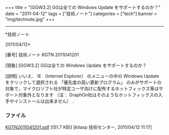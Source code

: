 ﻿+++
title = "[GGW3.2] GGは全ての Windows Update をサポートするのか？"
date = "2011-04-12"
tags = ["技術ノート"]
categories = ["tech"]
banner = "img/technote.jpg"
+++

-----------------------------------------------------------------------------------------------------------------------------

*技術ノート

2011/04/12*


[番号]
技術ノート KGTN 2011041201

[現象]
[GGW3.2] GGは全ての Windows Update をサポートするのか？

[説明]
いいえ． IE （Internet Explorer） のメニューの中の Windows Update
をクリックして選択される 「優先度の高い更新プログラム」
のみがサポートの対象で，マイクロソフト社が特定ユーザ向けに配布するホットフィックス等はサポート対象外となります
（注：
GraphOn社はそのようなホットフィックスの入手やインストールは出来ません）
．


### ファイル

 
 


[KGTN2011041201.pdf](http://techreport.kitasp.net/attachments/download/543/KGTN2011041201.pdf)
 [(51.7 KB)] [kitasp 技術センター, 2011/04/12
11:17]


 


 

